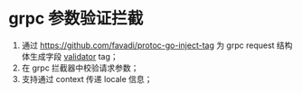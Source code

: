 # grpc 参数验证拦截

1. 通过 https://github.com/favadi/protoc-go-inject-tag 为 grpc request 结构体生成字段 [validator](https://github.com/go-playground/validator) tag；
2. 在 grpc 拦截器中校验请求参数；
3. 支持通过 context 传递 locale 信息；
